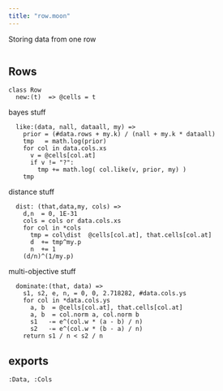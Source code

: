 ```yaml
---
title: "row.moon"
---
```



Storing data from one row

```moonscript
```

## Rows

```moonscript
class Row
  new:(t)  => @cells = t
```

bayes stuff 

```moonscript
  like:(data, nall, dataall, my) =>
    prior = (#data.rows + my.k) / (nall + my.k * dataall)
    tmp   = math.log(prior)
    for col in data.cols.xs 
      v = @cells[col.at]
      if v != "?":
        tmp += math.log( col.like(v, prior, my) )
    tmp
```

distance stuff

```moonscript
  dist: (that,data,my, cols) =>
    d,n  = 0, 1E-31
    cols = cols or data.cols.xs
    for col in *cols
      tmp = col\dist  @cells[col.at], that.cells[col.at]
      d  += tmp^my.p
      n  += 1
    (d/n)^(1/my.p)
```

multi-objective stuff

```moonscript
  dominate:(that, data) =>
    s1, s2, e, n, = 0, 0, 2.718282, #data.cols.ys
    for col in *data.cols.ys
      a, b  = @cells[col.at], that.cells[col.at]
      a, b  = col.norm a, col.norm b
      s1   -= e^(col.w * (a - b) / n)
      s2   -= e^(col.w * (b - a) / n)
    return s1 / n < s2 / n
```

## exports

```moonscript
:Data, :Cols
```
